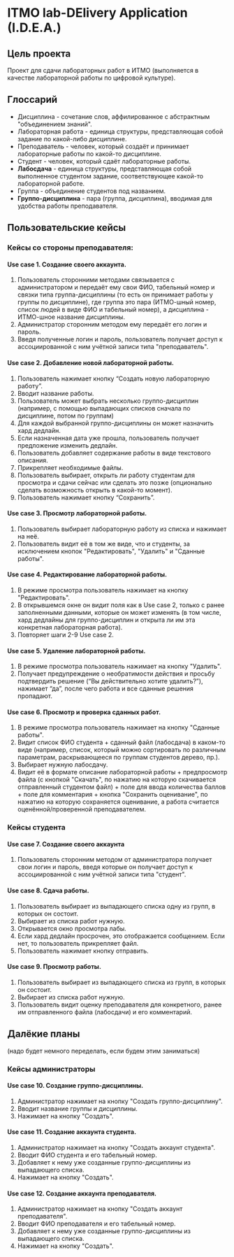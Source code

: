 # ITMO lab-DElivery Application (I.D.E.A.)
## Цель проекта
Проект для сдачи лабораторных работ в ИТМО (выполняется в качестве лабораторной работы по цифровой культуре).
## Глоссарий
* Дисциплина - сочетание слов, аффилированное с абстрактным "объединением знаний".
* Лабораторная работа - единица структуры, представляющая собой задание по какой-либо дисциплине.
* Преподаватель - человек, который создаёт и принимает лабораторные работы по какой-то дисциплине.
* Студент - человек, который сдаёт лабораторные работы.
* **Лабосдача** - единица структуры, представляющая собой выполненное студентом задание, соответствующее какой-то лабораторной работе.
* Группа - объединение студентов под названием.
* **Группо-дисциплина** - пара (группа, дисциплина), вводимая для удобства работы преподавателя.

## Пользовательские кейсы
### Кейсы со стороны преподавателя:
#### Use case 1. Создание своего аккаунта.
1. Пользователь сторонними методами связывается с администратором и передаёт ему свои ФИО, табельный номер и связки типа группа-дисциплины (то есть он принимает работы у группы по дисциплине), где группа это пара (ИТМО-шный номер, список людей в виде ФИО и табельный номер), а дисциплина - ИТМО-шное название дисциплины.
2. Администратор сторонним методом ему передаёт его логин и пароль.
3. Введя полученные логин и пароль, пользователь получает доступ к ассоциированной с ним учётной записи типа "преподаватель".
#### Use case 2. Добавление новой лабораторной работы.
1. Пользователь нажимает кнопку “Cоздать новую лабораторную работу”.
2. Вводит название работы. 
3. Пользователь может выбрать несколько группо-дисциплин (например, с помощью выпадающих списков сначала по дисциплине, потом по группам)
4. Для каждой выбранной группо-дисциплины он может назначить хард дедлайн.
5. Если назначенная дата уже прошла, пользователь получает предложение изменить дедлайн.
6.  Пользователь добавляет содержание работы в виде текстового описания.
7.  Прикрепляет необходимые файлы.
8.  Пользователь выбирает, открыть ли работу студентам для просмотра и сдачи сейчас или сделать это позже (опционально сделать возможность открыть в какой-то момент).
9.  Пользователь нажимает кнопку “Сохранить”.
#### Use case 3. Просмотр лабораторной работы.
1. Пользователь выбирает лабораторную работу из списка и нажимает на неё.
2. Пользователь видит её в том же виде, что и студенты, за исключением кнопок "Редактировать", "Удалить" и "Сданные работы". 
#### Use case 4. Редактирование лабораторной работы.
1. В режиме просмотра пользователь нажимает на кнопку "Редактировать".
2. В открывшемся окне он видит поля как в Use case 2, только с ранее заполненными данными, которые он может изменять (в том числе, хард дедлайны для группо-дисциплин и открыта ли им эта конкретная лабораторная работа).
3. Повторяет шаги 2-9 Use case 2.
#### Use case 5. Удаление лабораторной работы.
1. В режиме просмотра пользователь нажимает на кнопку "Удалить".
3. Получает предупреждение о необратимости действия и просьбу подтвердить решение (“Вы действительно хотите удалить?”), нажимает “да”, после чего работа и все сданные решения пропадают.
#### Use case 6. Просмотр и проверка сданных работ.
1. В режиме просмотра пользователь нажимает на кнопку "Сданные работы".
2. Видит список ФИО студента + сданный файл (лабосдача) в каком-то виде (например, список, который можно сортировать по различным параметрам, раскрывающееся по группам студентов дерево, пр.).
3. Выбирает нужную лабосдачу.
4. Видит её в формате описание лабораторной работы + предпросмотр файла (с кнопкой "Скачать", по нажатию на которую скачивается отправленный студентом файл) + поле для ввода количества баллов + поле для комментария + кнопка "Сохранить оценивание", по нажатию на которую сохраняется оценивание, а работа считается оценённой/проверенной преподавателем.
   
### Кейсы студента
#### Use case 7. Создание своего аккаунта
1. Пользователь сторонним методом от администратора получает свои логин и пароль, введя которые он получает доступ к ассоциированной с ним учётной записи типа "студент".
#### Use case 8. Сдача работы.
1. Пользователь выбирает из выпадающего списка одну из групп, в которых он состоит.
2. Выбирает из списка работ нужную.
3. Открывается окно просмотра лабы.
4. Если хард дедлайн просрочен, это отображается сообщением. Если нет, то пользователь прикрепляет файл.
5. Пользователь нажимает кнопку отправить.
#### Use case 9. Просмотр работы.
1. Пользователь выбирает из выпадающего списка из групп, в которых он состоит.
2. Выбирает из списка работ нужную.
3. Пользователь видит оценку преподавателя для конкретного, ранее им отправленного файла (лабосдачи) и его комментарий.

## Далёкие планы
(надо будет немного переделать, если будем этим заниматься)
### Кейсы администраторы
#### Use case 10. Создание группо-дисциплины.
1. Администратор нажимает на кнопку "Создать группо-дисциплину".
2. Вводит название группы и дисциплины.
3. Нажимает на кнопку "Создать".
#### Use case 11. Создание аккаунта студента.
1. Администратор нажимает на кнопку "Создать аккаунт студента".
2. Вводит ФИО студента и его табельный номер.
3. Добавляет к нему уже созданные группо-дисциплины из выпадающего списка.
4. Нажимает на кнопку "Создать".
#### Use case 12. Создание аккаунта преподавателя.
1. Администратор нажимает на кнопку "Создать аккаунт преподавателя".
2. Вводит ФИО преподавателя и его табельный номер. 
3. Добавляет к нему уже созданные группо-дисциплины из выпадающего списка.
4. Нажимает на кнопку "Создать".
